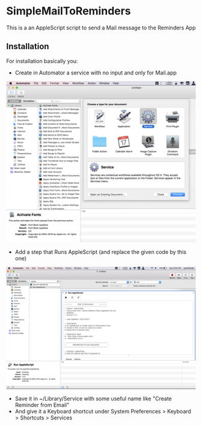 # SimpleMailToReminders
This is a an AppleScript script to send a Mail message to the Reminders App

## Installation

For installation basically you:

* Create in Automator a service with no input and only for Mail.app

![Create New Workflow](/img/CreateServiceinAutomator.png?raw=true "Create Service in Automator")

* Add a step that Runs AppleScript (and replace the given code by this one)

![Add Run AppleScript](/img/RunAppleScriptCodeAutomator.png?raw=true "Add Run AppleScript")

* Save it in ~/Library/Service with some useful name like "Create Reminder from Email"
* And give it a Keyboard shortcut under System Preferences > Keyboard > Shortcuts > Services

